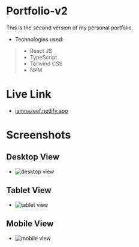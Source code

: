 # Portfolio-v2
This is the second version of my personal portfolio.

- Technologies used:
> - React JS
> - TypeScript 
> - Tailwind CSS 
> - NPM 

# Live Link

- [iamnazeef.netlify.app](https://iamnazeef.netlify.app/)

# Screenshots

## Desktop View
- ![desktop view](https://raw.githubusercontent.com/iamnazeef/portfolio-v2/main/screenshots/desktop-view.png)

## Tablet View
- ![tablet view](https://raw.githubusercontent.com/iamnazeef/portfolio-v2/main/screenshots/tablet-view.png)

## Mobile View
- ![mobile view](https://raw.githubusercontent.com/iamnazeef/portfolio-v2/main/screenshots/mobile-view.png)
